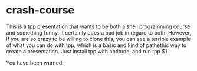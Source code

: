 # crash-course

This is a tpp presentation that wants to be both a shell programming course and something funny.
It certainly does a bad job in regard to both.
However, if you are so crazy to be willing to clone this, you can see a terrible example of what
you can do with tpp, which is a basic and kind of pathethic way to create a presentation.
Just install tpp with aptitude, and run tpp $1.

You have been warned.
